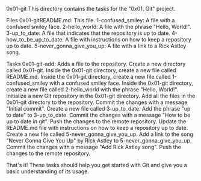 0x01-git
This directory contains the tasks for the "0x01. Git" project.

Files
0x01-gitREADME.md: This file.
1-confused_smiley: A file with a confused smiley face.
2-hello_world: A file with the phrase "Hello, World!".
3-up_to_date: A file that indicates that the repository is up to date.
4-how_to_be_up_to_date: A file with instructions on how to keep a repository up to date.
5-never_gonna_give_you_up: A file with a link to a Rick Astley song.

Tasks
0x01-git-add: Adds a file to the repository.
Create a new directory called 0x01-git.
Inside the 0x01-git directory, create a new file called README.md.
Inside the 0x01-git directory, create a new file called 1-confused_smiley with a confused smiley face.
Inside the 0x01-git directory, create a new file called 2-hello_world with the phrase "Hello, World!".
Initialize a new Git repository in the 0x01-git directory.
Add all the files in the 0x01-git directory to the repository.
Commit the changes with a message "Initial commit".
Create a new file called 3-up_to_date.
Add the phrase "up to date" to 3-up_to_date.
Commit the changes with a message "How to be up to date in git".
Push the changes to the remote repository.
Update the README.md file with instructions on how to keep a repository up to date.
Create a new file called 5-never_gonna_give_you_up.
Add a link to the song "Never Gonna Give You Up" by Rick Astley to 5-never_gonna_give_you_up.
Commit the changes with a message "Add Rick Astley song".
Push the changes to the remote repository.

That's it! These tasks should help you get started with Git and give you a basic understanding of its usage.